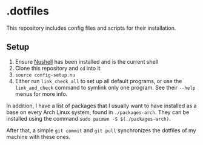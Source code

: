 
# .dotfiles

This repository includes config files and scripts for their installation.

## Setup

1. Ensure [Nushell](https://www.nushell.sh/) has been installed and is the current shell
2. Clone this repository and `cd` into it
3. `source config-setup.nu`
4. Either run `link_check_all` to set up all default programs, or use the `link_and_check` command to symlink only one program. See their `--help` menus for more info.

In addition, I have a list of packages that I usually want to have installed as a base on every Arch Linux system, found in `./packages-arch`. They can be installed using the command `sudo pacman -S $(./packages-arch)`.

After that, a simple `git commit` and `git pull` synchronizes the dotfiles of my machine with these ones.

